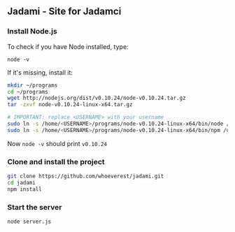 ## Jadami - Site for Jadamci

### Install Node.js

To check if you have Node installed, type:

`node -v`

If it's missing, install it:

```bash
mkdir ~/programs
cd ~/programs
wget http://nodejs.org/dist/v0.10.24/node-v0.10.24.tar.gz
tar -zxvf node-v0.10.24-linux-x64.tar.gz
```

```bash
# IMPORTANT: replace <USERNAME> with your username
sudo ln -s /home/<USERNAME>/programs/node-v0.10.24-linux-x64/bin/node /usr/local/bin/node
sudo ln -s /home/<USERNAME>/programs/node-v0.10.24-linux-x64/bin/npm /usr/local/bin/npm
```

Now `node -v` should print `v0.10.24`

### Clone and install the project

```bash
git clone https://github.com/whoeverest/jadami.git
cd jadami
npm install
```

### Start the server

`node server.js`
